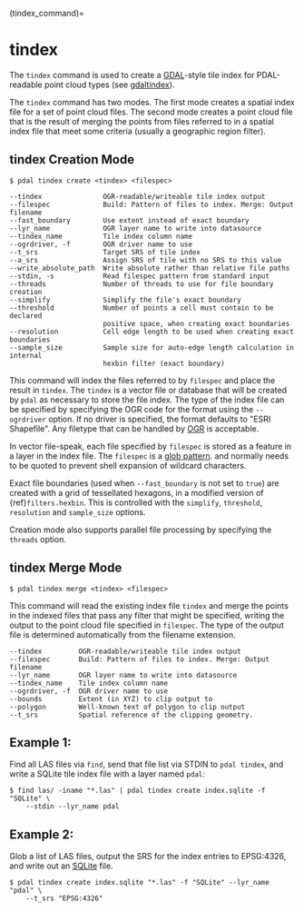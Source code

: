 (tindex_command)=

# tindex

The `tindex` command is used to create a [GDAL]-style tile index for
PDAL-readable point cloud types (see [gdaltindex]).

The `tindex` command has two modes.  The first mode creates a spatial index
file for a set of point cloud files.  The second mode creates a point cloud
file that is the result of merging the points from files referred to in a
spatial index file that meet some criteria (usually a geographic region filter).

## tindex Creation Mode

```
$ pdal tindex create <tindex> <filespec>
```

```
--tindex               OGR-readable/writeable tile index output
--filespec             Build: Pattern of files to index. Merge: Output filename
--fast_boundary        Use extent instead of exact boundary
--lyr_name             OGR layer name to write into datasource
--tindex_name          Tile index column name
--ogrdriver, -f        OGR driver name to use
--t_srs                Target SRS of tile index
--a_srs                Assign SRS of tile with no SRS to this value
--write_absolute_path  Write absolute rather than relative file paths
--stdin, -s            Read filespec pattern from standard input
--threads              Number of threads to use for file boundary creation
--simplify             Simplify the file's exact boundary
--threshold            Number of points a cell must contain to be declared 
                       positive space, when creating exact boundaries
--resolution           Cell edge length to be used when creating exact boundaries
--sample_size          Sample size for auto-edge length calculation in internal
                       hexbin filter (exact boundary)
```

This command will index the files referred to by `filespec` and place the
result in `tindex`.  The `tindex` is a vector file or database that
will be created by `pdal` as necessary to store the file index.
The type of the index
file can be specified by specifying the OGR code for the format using the
`--ogrdriver` option.  If no driver is specified, the format defaults to "ESRI
Shapefile".  Any filetype that can be handled by
[OGR](https://gdal.org/en/latest/drivers/vector/) is acceptable.

In vector file-speak, each file specified by `filespec` is stored as a
feature in a layer in the index file. The `filespec` is a [glob pattern](http://man7.org/linux/man-pages/man7/glob.7.html).  and normally needs to be
quoted to prevent shell expansion of wildcard characters.

Exact file boundaries (used when `--fast_boundary` is not set to `true`)
are created with a grid of tessellated hexagons, in a modified version of
{ref}`filters.hexbin`. This is controlled with the `simplify`, `threshold`,
`resolution` and `sample_size` options.

Creation mode also supports parallel file processing by specifying the `threads`
option.

## tindex Merge Mode

```
$ pdal tindex merge <tindex> <filespec>
```

This command will read the existing index file `tindex` and merge the
points in the indexed files that pass any filter that might be specified,
writing the output to the point cloud file specified in `filespec`.
The type of the output file is determined automatically from the filename
extension.

```
--tindex         OGR-readable/writeable tile index output
--filespec       Build: Pattern of files to index. Merge: Output filename
--lyr_name       OGR layer name to write into datasource
--tindex_name    Tile index column name
--ogrdriver, -f  OGR driver name to use
--bounds         Extent (in XYZ) to clip output to
--polygon        Well-known text of polygon to clip output
--t_srs          Spatial reference of the clipping geometry.
```

## Example 1:

Find all LAS files via `find`, send that file list via STDIN to
`pdal tindex`, and write a SQLite tile index file with a layer named `pdal`:

```
$ find las/ -iname "*.las" | pdal tindex create index.sqlite -f "SQLite" \
    --stdin --lyr_name pdal
```

## Example 2:

Glob a list of LAS files, output the SRS for the index entries to EPSG:4326, and
write out an [SQLite] file.

```
$ pdal tindex create index.sqlite "*.las" -f "SQLite" --lyr_name "pdal" \
    --t_srs "EPSG:4326"
```

[gdal]: https://gdal.org
[gdaltindex]: https://gdal.org/en/latest/programs/gdaltindex.html
[sqlite]: http://www.sqlite.org
